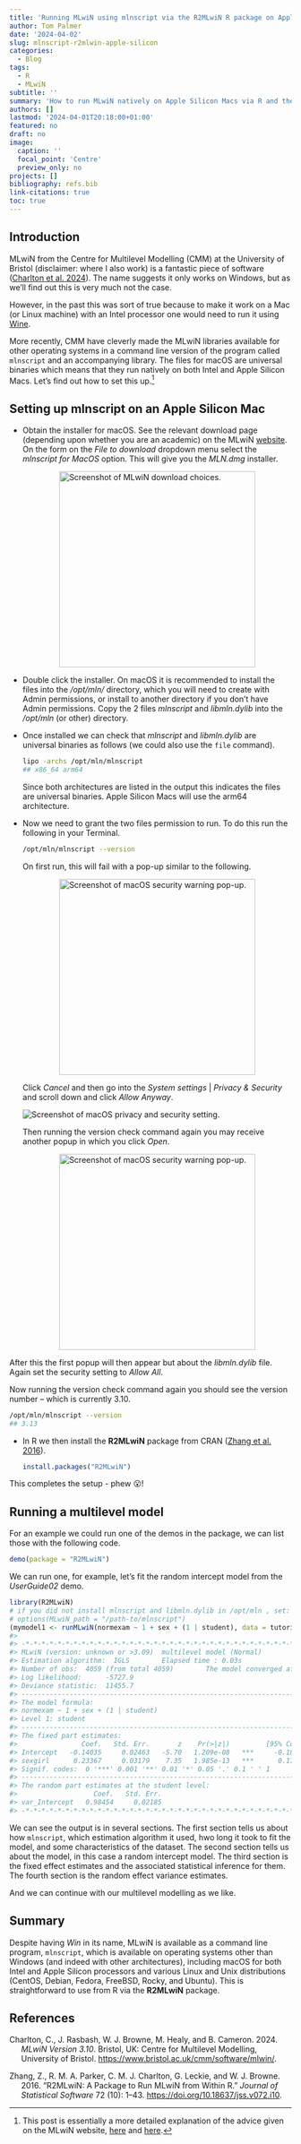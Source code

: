 ```yaml
---
title: 'Running MLwiN using mlnscript via the R2MLwiN R package on Apple Silicon Macs '
author: Tom Palmer
date: '2024-04-02'
slug: mlnscript-r2mlwin-apple-silicon
categories:
  - Blog
tags:
  - R
  - MLwiN
subtitle: ''
summary: 'How to run MLwiN natively on Apple Silicon Macs via R and the R2MLwiN package.'
authors: []
lastmod: '2024-04-01T20:18:00+01:00'
featured: no
draft: no
image:
  caption: ''
  focal_point: 'Centre'
  preview_only: no
projects: []
bibliography: refs.bib
link-citations: true
toc: true
---
```


## Introduction

MLwiN from the Centre for Multilevel Modelling (CMM) at the University of Bristol (disclaimer: where I also work) is a fantastic piece of software ([Charlton et al. 2024](#ref-mlwin)). The name suggests it only works on Windows, but as we’ll find out this is very much not the case.

However, in the past this was sort of true because to make it work on a Mac (or Linux machine) with an Intel processor one would need to run it using [Wine](https://www.winehq.org/).

More recently, CMM have cleverly made the MLwiN libraries available for other operating systems in a command line version of the program called `mlnscript` and an accompanying library. The files for macOS are universal binaries which means that they run natively on both Intel and Apple Silicon Macs. Let’s find out how to set this up.[^1]

## Setting up mlnscript on an Apple Silicon Mac

- Obtain the installer for macOS. See the relevant download page (depending upon whether you are an academic) on the MLwiN [website](https://www.bristol.ac.uk/cmm/software/mlwin/). On the form on the *File to download* dropdown menu select the *mlnscript for MacOS* option. This will give you the *MLN.dmg* installer.

  <img src="/post/2024/mlnscript-r2mlwin-apple-silicon/img/mlwin-download-choice.png" alt="Screenshot of MLwiN download choices." width="350" style="display: block; margin: auto;">

- Double click the installer. On macOS it is recommended to install the files into the */opt/mln/* directory, which you will need to create with Admin permissions, or install to another directory if you don’t have Admin permissions. Copy the 2 files *mlnscript* and *libmln.dylib* into the */opt/mln* (or other) directory.

- Once installed we can check that *mlnscript* and *libmln.dylib* are universal binaries as follows (we could also use the `file` command).

  ``` bash
  lipo -archs /opt/mln/mlnscript
  ## x86_64 arm64
  ```

  Since both architectures are listed in the output this indicates the files are universal binaries. Apple Silicon Macs will use the arm64 architecture.

- Now we need to grant the two files permission to run. To do this run the following in your Terminal.

  ``` bash
  /opt/mln/mlnscript --version
  ```

  On first run, this will fail with a pop-up similar to the following.

  <img src="/post/2024/mlnscript-r2mlwin-apple-silicon/img/security-popup-01.png" alt="Screenshot of macOS security warning pop-up." width="350" style="display: block; margin: auto;">

  Click *Cancel* and then go into the *System settings* \| *Privacy & Security* and scroll down and click *Allow Anyway*.

  <img src="/post/2024/mlnscript-r2mlwin-apple-silicon/img/mlnscript-settings.png" alt="Screenshot of macOS privacy and security setting." style="display: block; margin: auto;">

  Then running the version check command again you may receive another popup in which you click *Open*.

  <img src="/post/2024/mlnscript-r2mlwin-apple-silicon/img/security-popup-02.png" alt="Screenshot of macOS security warning pop-up." width="350" style="display: block; margin: auto;">

After this the first popup will then appear but about the *libmln.dylib* file. Again set the security setting to *Allow All*.

Now running the version check command again you should see the version number – which is currently 3.10.

``` bash
/opt/mln/mlnscript --version
## 3.13
```

- In R we then install the **R2MLwiN** package from CRAN ([Zhang et al. 2016](#ref-r2mlwin)).

  ``` r
  install.packages("R2MLwiN")
  ```

This completes the setup - phew 😮!

## Running a multilevel model

For an example we could run one of the demos in the package, we can list those with the following code.

``` r
demo(package = "R2MLwiN")
```

We can run one, for example, let’s fit the random intercept model from the *UserGuide02* demo.

``` r
library(R2MLwiN)
# if you did not install mlnscript and libmln.dylib in /opt/mln , set:
# options(MLwiN_path = "/path-to/mlnscript")
(mymodel1 <- runMLwiN(normexam ~ 1 + sex + (1 | student), data = tutorial))
#> 
#> -*-*-*-*-*-*-*-*-*-*-*-*-*-*-*-*-*-*-*-*-*-*-*-*-*-*-*-*-*-*-*-*-*-*-*-*-*-*-*-*-*-*-*-*-*-*-*-*-*- 
#> MLwiN (version: unknown or >3.09)  multilevel model (Normal) 
#> Estimation algorithm:  IGLS        Elapsed time : 0.03s 
#> Number of obs:  4059 (from total 4059)        The model converged after 3 iterations.
#> Log likelihood:      -5727.9 
#> Deviance statistic:  11455.7 
#> --------------------------------------------------------------------------------------------------- 
#> The model formula:
#> normexam ~ 1 + sex + (1 | student)
#> Level 1: student      
#> --------------------------------------------------------------------------------------------------- 
#> The fixed part estimates:  
#>                Coef.   Std. Err.       z    Pr(>|z|)         [95% Conf.   Interval] 
#> Intercept   -0.14035     0.02463   -5.70   1.209e-08   ***     -0.18862    -0.09208 
#> sexgirl      0.23367     0.03179    7.35   1.985e-13   ***      0.17136     0.29598 
#> Signif. codes:  0 '***' 0.001 '**' 0.01 '*' 0.05 '.' 0.1 ' ' 1  
#> --------------------------------------------------------------------------------------------------- 
#> The random part estimates at the student level: 
#>                   Coef.   Std. Err. 
#> var_Intercept   0.98454     0.02185 
#> -*-*-*-*-*-*-*-*-*-*-*-*-*-*-*-*-*-*-*-*-*-*-*-*-*-*-*-*-*-*-*-*-*-*-*-*-*-*-*-*-*-*-*-*-*-*-*-*-*-
```

We can see the output is in several sections. The first section tells us about how `mlnscript`, which estimation algorithm it used, hwo long it took to fit the model, and some characteristics of the dataset. The second section tells us about the model, in this case a random intercept model. The third section is the fixed effect estimates and the associated statistical inference for them. The fourth section is the random effect variance estimates.

And we can continue with our multilevel modelling as we like.

## Summary

Despite having *Win* in its name, MLwiN is available as a command line program, `mlnscript`, which is available on operating systems other than Windows (and indeed with other architectures), including macOS for both Intel and Apple Silicon processors and various Linux and Unix distributions (CentOS, Debian, Fedora, FreeBSD, Rocky, and Ubuntu). This is straightforward to use from R via the **R2MLwiN** package.

## References

<div id="refs" class="references csl-bib-body hanging-indent" entry-spacing="0">

<div id="ref-mlwin" class="csl-entry">

Charlton, C., J. Rasbash, W. J. Browne, M. Healy, and B. Cameron. 2024. *MLwiN Version 3.10*. Bristol, UK: Centre for Multilevel Modelling, University of Bristol. <https://www.bristol.ac.uk/cmm/software/mlwin/>.

</div>

<div id="ref-r2mlwin" class="csl-entry">

Zhang, Z., R. M. A. Parker, C. M. J. Charlton, G. Leckie, and W. J. Browne. 2016. “R2MLwiN: A Package to Run MLwiN from Within R.” *Journal of Statistical Software* 72 (10): 1–43. <https://doi.org/10.18637/jss.v072.i10>.

</div>

</div>

[^1]: This post is essentially a more detailed explanation of the advice given on the MLwiN website, [here](https://www.bristol.ac.uk/cmm/software/support/support-faqs/commands-macros.html) and [here](https://www.bristol.ac.uk/cmm/software/mlwin/features/sysreq.html#unix).
